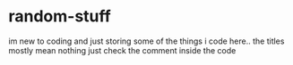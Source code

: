 # random-stuff
im new to coding and just storing some of the things i code here..
the titles mostly mean nothing just check the comment inside the code

